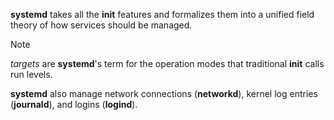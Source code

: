 **systemd** takes all the **init** features and formalizes them into a unified field theory of how services should be managed.

>[!note] 
>*targets* are **systemd**'s term for the operation modes that traditional **init** calls run levels.

**systemd** also manage network connections (**networkd**), kernel log entries (**journald**), and logins (**logind**).